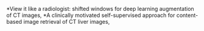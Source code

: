 *View it like a radiologist: shifted windows for deep learning augmentation of CT images, 
*A clinically motivated self-supervised approach for content-based image retrieval of CT liver images,
